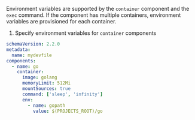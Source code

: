 Environment variables are supported by the `container` component and the
`exec` command. If the component has multiple containers, environment
variables are provisioned for each container.

1.  Specify environment variables for `container` components

```yaml
schemaVersion: 2.2.0
metadata:
  name: mydevfile
components:
  - name: go
    container:
      image: golang
      memoryLimit: 512Mi
      mountSources: true
      command: ['sleep', 'infinity']
      env:
        - name: gopath
          value: $(PROJECTS_ROOT)/go
```

